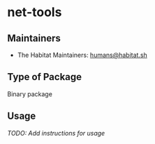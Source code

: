 # net-tools

## Maintainers

* The Habitat Maintainers: <humans@habitat.sh>

## Type of Package

Binary package

## Usage

*TODO: Add instructions for usage*
